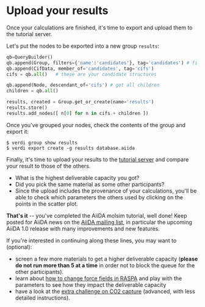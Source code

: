 # Upload your results

Once your calculations are finished, it's time to export and upload
them to the tutorial server.

Let's put the nodes to be exported into a new group `results`:

```python
qb=QueryBuilder()
qb.append(Group, filters={'name':'candidates'}, tag='candidates') # filter by 'mofs' group 
qb.append(CifData, member_of='candidates', tag='cifs')
cifs = qb.all()   # these are your candidate structures

qb.append(Node, descendant_of='cifs') # get all children 
children = qb.all()

results, created = Group.get_or_create(name='results')
results.store() 
results.add_nodes([ n[0] for n in cifs + children ])
```

Once you've grouped your nodes, check the contents of the group and
export it:

```terminal
$ verdi group show results
$ verdi export create -g results database.aiida
```

Finally, it's time to upload your results to the [tutorial server](http://34.244.178.26)
and compare your result to those of the others.

 * What is the highest deliverable capacity you got? 
 * Did you pick the same material as some other participants?
 * Since the upload includes the provenance of your calculations,
   you'll be able to check which parameters the others used
   by clicking on the points in the scatter plot.


**That's it** -- you've completed the AiiDA molsim tutorial, well done!
Keep posted for AiiDA news on the [AiiDA mailing list](http://groups.google.com/group/aiidausers/subscribe), in particular the upcoming AiiDA 1.0 release with many improvements and new features.

If you're interested in continuing along these lines, you may want to (optional):

 * screen a few more materials to get a higher deliverable capacity
   (**please do not run more than 5 at a time** in order not to block the queue for the other participants).
 * learn about [how to change force fields in RASPA](../theoretical/settings-raspa)
   and play with the parameters to see how they impact the deliverable capacity
 * have a look at the [extra challenge on CO2 capture](../theoretical/charged-adsorbates.md)
(advanced, with less detailed instructions).
